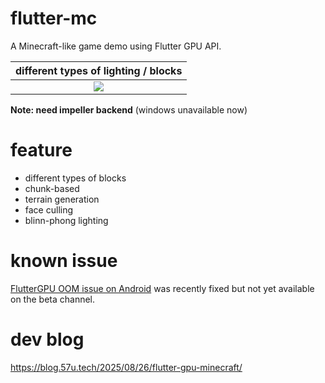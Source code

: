 # flutter-mc

A Minecraft-like game demo using Flutter GPU API.

|different types of lighting / blocks|
|:---:|
|![](./screenshots/main.png)|


**Note: need impeller backend** (windows unavailable now)

# feature
- different types of blocks
- chunk-based
- terrain generation
- face culling
- blinn-phong lighting

# known issue

[FlutterGPU OOM issue on Android](https://github.com/flutter/flutter/issues/172068) was recently fixed but not yet available on the beta channel.


# dev blog

https://blog.57u.tech/2025/08/26/flutter-gpu-minecraft/